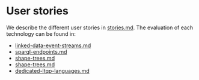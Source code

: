 # User stories

We describe the different user stories in [stories.md](stories.md).
The evaluation of each technology can be found in:
* [linked-data-event-streams.md](linked-data-event-streams.md)
* [sparql-endpoints.md](sparql-endpoints.md)
* [shape-trees.md](shape-trees.md)
* [shape-trees.md](shape-trees.md)
* [dedicated-ltqp-languages.md](dedicated-ltqp-languages.md)

